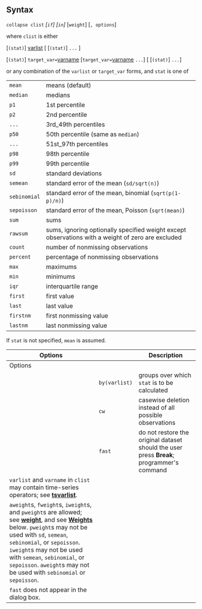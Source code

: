 ## Syntax

`collapse clist` _\[`if`\] \[`in`\]_
\[`weight`\] \[`, options`\]

where `clist` is either

\[`(stat)`\]
[varlist](http://www.stata.com/help.cgi?varlist)
\[ \[`(stat)`\] `...` \]

\[`(stat)`\]
`target_var=`[varname](http://www.stata.com/help.cgi?varname)
\[`target_var=`[varname](http://www.stata.com/help.cgi?varname)
`...`\] \[ \[`(stat)`\] `...`\]

or any combination of the `varlist` or `target_var` forms, and `stat` is
one of

|              |                                                                                                   |
|--------------|---------------------------------------------------------------------------------------------------|
| `mean`       | means (default)                                                                                   |
| `median`     | medians                                                                                           |
| `p1`         | 1st percentile                                                                                    |
| `p2`         | 2nd percentile                                                                                    |
| `...`        | 3rd<span options="1">_49th percentiles                                                      |
| `p50`        | 50th percentile (same as `median`)                                                                |
| `...`        | 51st<span options="1">_97th percentiles                                                     |
| `p98`        | 98th percentile                                                                                   |
| `p99`        | 99th percentile                                                                                   |
| `sd`         | standard deviations                                                                               |
| `semean`     | standard error of the mean (`sd/sqrt(n)`)                                                         |
| `sebinomial` | standard error of the mean, binomial (`sqrt(p(1-p)/n)`)                                           |
| `sepoisson`  | standard error of the mean, Poisson (`sqrt(mean)`)                                                |
| `sum`        | sums                                                                                              |
| `rawsum`     | sums, ignoring optionally specified weight except observations with a weight of zero are excluded |
| `count`      | number of nonmissing observations                                                                 |
| `percent`    | percentage of nonmissing observations                                                             |
| `max`        | maximums                                                                                          |
| `min`        | minimums                                                                                          |
| `iqr`        | interquartile range                                                                               |
| `first`      | first value                                                                                       |
| `last`       | last value                                                                                        |
| `firstnm`    | first nonmissing value                                                                            |
| `lastnm`     | last nonmissing value                                                                             |

If `stat` is not specified, `mean` is assumed.

| Options                                                                                                                                                                                                                                                                                                                                                                                                                                                           |               | Description                                                                               |
|-------------------------------------------------------------------------------------------------------------------------------------------------------------------------------------------------------------------------------------------------------------------------------------------------------------------------------------------------------------------------------------------------------------------------------------------------------------------|---------------|-------------------------------------------------------------------------------------------|
| Options                                                                                                                                                                                                                                                                                                                                                                                                                                                           |               |                                                                                           |
|                                                                                                                                                                                                                                                                                                                                                                                                                                                                   | `by(varlist)` | groups over which `stat` is to be calculated                                              |
|                                                                                                                                                                                                                                                                                                                                                                                                                                                                   | `cw`          | casewise deletion instead of all possible observations                                    |
|                                                                                                                                                                                                                                                                                                                                                                                                                                                                   | `fast`        | do not restore the original dataset should the user press **Break**; programmer's command |
| `varlist` and `varname` in `clist` may contain time-series operators; see [<strong>tsvarlist</strong>](http://www.stata.com/help.cgi?tsvarlist).                                                                                                                                                                                                                                                                                       |               |                                                                                           |
| `aweight`s, `fweight`s, `iweight`s, and `pweight`s are allowed; see [<strong>weight</strong>](http://www.stata.com/help.cgi?weight), and see [<strong>Weights</strong>](#weights) below. `pweight`s may not be used with `sd`, `semean`, `sebinomial`, or `sepoisson`. `iweight`s may not be used with `semean`, `sebinomial`, or `sepoisson`. `aweight`s may not be used with `sebinomial` or `sepoisson`. |               |                                                                                           |
| `fast` does not appear in the dialog box.                                                                                                                                                                                                                                                                                                                                                                                                                         |               |                                                                                           |
